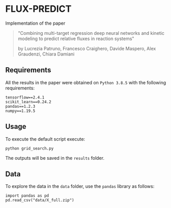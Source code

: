 # FLUX-PREDICT

Implementation of the paper

> "Combining multi-target regression deep neural networks and kinetic modeling to predict relative fluxes in reaction systems"
> 
> by Lucrezia Patruno, Francesco Craighero, Davide Maspero, Alex Graudenzi, Chiara Damiani

## Requirements

All the results in the paper were obtained on `Python 3.8.5` with the following requirements:

```
tensorflow==2.4.1
scikit_learn==0.24.2
pandas==1.2.3
numpy==1.19.5
```

## Usage

To execute the default script execute:

```
python grid_search.py
```

The outputs will be saved in the `results` folder.



## Data

To explore the data in the `data` folder, use the `pandas` library as follows:

```
import pandas as pd
pd.read_csv("data/X_full.zip")
```

